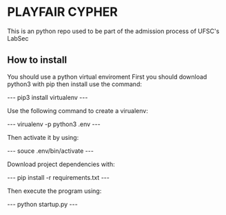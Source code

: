 # PLAYFAIR CYPHER

This is an python repo used to be part of the admission process of UFSC's LabSec

## How to install

You should use a python virtual enviroment
First you should download python3 with pip
then install use the command:

--- pip3 install virtualenv ---

Use the following command to create a virualenv:

--- virualenv -p python3 .env ---

Then activate it by using:

--- souce .env/bin/activate ---

Download project dependencies with:

--- pip install -r requirements.txt ---

Then execute the program using:

--- python startup.py ---
 